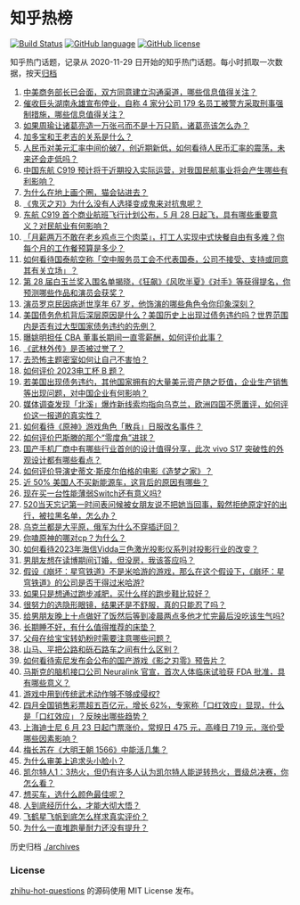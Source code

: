 # 知乎热榜
[![Build Status](https://github.com/ToWeLong/zhihu-hot-questions/workflows/CI/badge.svg)](https://github.com/ToWeLong/zhihu-hot-questions/actions)
[![GitHub language](https://img.shields.io/badge/language-golang-orange.svg)](https://golang.org/)
[![GitHub license](https://img.shields.io/github/license/ToWeLong/zhihu-hot-questions)](https://github.com/ToWeLong/zhihu-hot-questions/blob/main/LICENSE)

知乎热门话题，记录从 2020-11-29 日开始的知乎热门话题。每小时抓取一次数据，按天[归档](./archives)

<!-- BEGIN -->

1. [中美商务部长已会面，双方同意建立沟通渠道，哪些信息值得关注？](https://www.zhihu.com/question/603100567)
1. [催收巨头湖南永雄宣布停业，自称 4 家分公司 179 名员工被警方采取刑事强制措施，哪些信息值得关注？](https://www.zhihu.com/question/602921758)
1. [如果周瑜让诸葛亮造一万张弓而不是十万只箭，诸葛亮该怎么办？](https://www.zhihu.com/question/599180204)
1. [加多宝和王老吉的关系是什么？](https://www.zhihu.com/question/20342773)
1. [人民币对美元汇率中间价破7，创近期新低，如何看待人民币汇率的震荡，未来还会走低吗？](https://www.zhihu.com/question/603126472)
1. [中国东航 C919 预计将于近期投入实际运营，对我国民航事业将会产生哪些有利影响？](https://www.zhihu.com/question/602957130)
1. [为什么在地上画个圈，猫会钻进去？](https://www.zhihu.com/question/582895328)
1. [《鬼灭之刃》为什么没有人选择变成鬼来对抗鬼呢？](https://www.zhihu.com/question/510896411)
1. [东航 C919 首个商业航班飞行计划公布，5 月 28 日起飞，具有哪些重要意义？对民航业有何影响？](https://www.zhihu.com/question/603121856)
1. [「月薪两万不敢在老乡鸡点三个肉菜」，打工人实现中式快餐自由有多难？你每个月的工作餐预算是多少？](https://www.zhihu.com/question/602730177)
1. [如何看待国泰航空称「空中服务员工会不代表国泰，公司不接受、支持或同意其有关立场」？](https://www.zhihu.com/question/602951245)
1. [第 28 届白玉兰奖入围名单揭晓，《狂飙》《风吹半夏》《对手》等获得提名，你预测哪些作品和演员会获奖？](https://www.zhihu.com/question/603117545)
1. [演员罗京民因病逝世享年 67 岁，他饰演的哪些角色令你印象深刻？](https://www.zhihu.com/question/603125694)
1. [美国债务危机背后深层原因是什么？美国历史上出现过债务违约吗？世界范围内是否有过大型国家债务违约的先例？](https://www.zhihu.com/question/602978037)
1. [曝姚明担任 CBA 董事长期间一直零薪酬，如何评价此事？](https://www.zhihu.com/question/602953014)
1. [《武林外传》是否被过誉了？](https://www.zhihu.com/question/279164604)
1. [去恐怖主题密室如何让自己不害怕？](https://www.zhihu.com/question/398041235)
1. [如何评价 2023电工杯 B 题？](https://www.zhihu.com/question/602238606)
1. [若美国出现债务违约，其他国家拥有的大量美元资产随之贬值，企业生产销售等出现问题，对中国企业有何影响？](https://www.zhihu.com/question/602978679)
1. [媒体调查发现「北溪」爆炸新线索均指向乌克兰，欧洲四国不愿置评，如何评价这一报道的真实性？](https://www.zhihu.com/question/602514900)
1. [如何看待《原神》游戏角色「散兵」日服改名事件？](https://www.zhihu.com/question/602909061)
1. [如何评价巴斯滕的那个“零度角”进球？](https://www.zhihu.com/question/21866336)
1. [国产手机厂商中有哪些行业首创的设计值得分享，此次 vivo S17 突破性的外观设计都有哪些看点？](https://www.zhihu.com/question/603119556)
1. [如何评价导演史蒂文·斯皮尔伯格的电影《造梦之家》？](https://www.zhihu.com/question/556293055)
1. [近 50% 美国人不买新能源车，这背后的原因有哪些？](https://www.zhihu.com/question/595122090)
1. [现在买一台性能薄弱Switch还有意义吗?](https://www.zhihu.com/question/601374129)
1. [520当天忘记第一时间表问候被女朋友说不把她当回事，毅然拒绝原定好的出行，被拉黑名单，怎么办？](https://www.zhihu.com/question/602262205)
1. [乌克兰都是大平原，俄军为什么不穿插迂回？](https://www.zhihu.com/question/602408546)
1. [你嗑原神的哪对cp？为什么？](https://www.zhihu.com/question/598638030)
1. [如何看待2023年海信Vidda三色激光投影仪系列对投影行业的改变？](https://www.zhihu.com/question/601119079)
1. [男朋友想在读博期间订婚，但没房，我该答应吗？](https://www.zhihu.com/question/602878007)
1. [假设《崩坏：星穹铁道》不是米哈游的游戏，那么在这个假设下，《崩坏：星穹铁道》的公司是否干得过米哈游?](https://www.zhihu.com/question/602677356)
1. [如果只是想通过跑步减肥，买什么样的跑步鞋比较好？](https://www.zhihu.com/question/600908991)
1. [很努力的选隐形眼镜，结果还是不舒服，真的只能忍了吗？](https://www.zhihu.com/question/602964344)
1. [给男朋友晚上十点做好了饭然后等到凌晨两点多他才忙完最后没吃该生气吗?](https://www.zhihu.com/question/600405292)
1. [长期睡不好，有什么值得推荐的床垫？](https://www.zhihu.com/question/587063825)
1. [父母在给宝宝转奶粉时需要注意哪些问题？](https://www.zhihu.com/question/571080848)
1. [山马、平把公路和砾石路车之间有什么区别？](https://www.zhihu.com/question/598706047)
1. [如何看待索尼发布会公布的国产游戏《影之刃零》预告片？](https://www.zhihu.com/question/602897602)
1. [马斯克的脑机接口公司 Neuralink 官宣，首次人体临床试验获 FDA 批准，具有哪些意义？](https://www.zhihu.com/question/603099259)
1. [游戏中用到传统武术动作够不够成侵权?](https://www.zhihu.com/question/602908044)
1. [四月全国销售彩票超五百亿元，增长 62%，专家称「口红效应」显现，什么是「口红效应」？反映出哪些趋势？](https://www.zhihu.com/question/603121965)
1. [上海迪士尼 6 月 23 日起门票涨价，常规日 475 元，高峰日 719 元，涨价受哪些因素影响？](https://www.zhihu.com/question/603035246)
1. [梅长苏在《大明王朝 1566》中能活几集？](https://www.zhihu.com/question/599569100)
1. [为什么审美上追求头小脸小？](https://www.zhihu.com/question/296908297)
1. [凯尔特人1：3热火，但仍有许多人认为凯尔特人能逆转热火，晋级总决赛，你怎么看？](https://www.zhihu.com/question/602898961)
1. [想买车，选什么颜色最佳呢？](https://www.zhihu.com/question/601571030)
1. [人到底经历什么，才能大彻大悟？](https://www.zhihu.com/question/600714845)
1. [飞鹤星飞帆到底怎么样求真实评价？](https://www.zhihu.com/question/382684253)
1. [为什么一直堆跑量耐力还没有提升？](https://www.zhihu.com/question/602223470)

<!-- END -->

历史归档 [./archives](./archives)


### License
[zhihu-hot-questions](https://github.com/towelong/zhihu-hot-questions) 的源码使用 MIT License 发布。